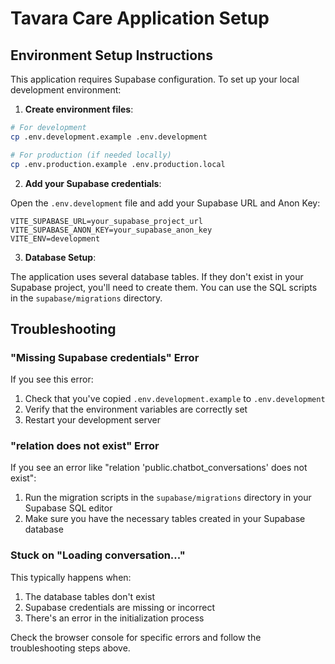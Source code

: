 
# Tavara Care Application Setup

## Environment Setup Instructions

This application requires Supabase configuration. To set up your local development environment:

1. **Create environment files**:

```bash
# For development
cp .env.development.example .env.development

# For production (if needed locally)
cp .env.production.example .env.production.local
```

2. **Add your Supabase credentials**:

Open the `.env.development` file and add your Supabase URL and Anon Key:

```
VITE_SUPABASE_URL=your_supabase_project_url
VITE_SUPABASE_ANON_KEY=your_supabase_anon_key
VITE_ENV=development
```

3. **Database Setup**:

The application uses several database tables. If they don't exist in your Supabase project, you'll need to create them. You can use the SQL scripts in the `supabase/migrations` directory.

## Troubleshooting

### "Missing Supabase credentials" Error

If you see this error:

1. Check that you've copied `.env.development.example` to `.env.development`
2. Verify that the environment variables are correctly set
3. Restart your development server

### "relation does not exist" Error

If you see an error like "relation 'public.chatbot_conversations' does not exist":

1. Run the migration scripts in the `supabase/migrations` directory in your Supabase SQL editor
2. Make sure you have the necessary tables created in your Supabase database

### Stuck on "Loading conversation..."

This typically happens when:
1. The database tables don't exist
2. Supabase credentials are missing or incorrect
3. There's an error in the initialization process

Check the browser console for specific errors and follow the troubleshooting steps above.
